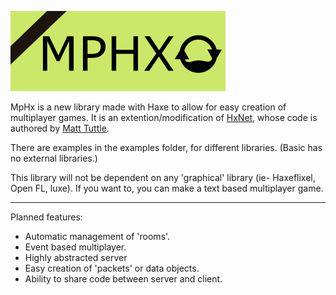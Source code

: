 ![#MPHX](Logo.png)

MpHx is a new library made with Haxe to allow for easy creation of multiplayer games. It is an extention/modification of [HxNet](https://github.com/MattTuttle/hxnet), whose code is authored by [Matt Tuttle](https://github.com/MattTuttle). 

There are examples in the examples folder, for different libraries. (Basic has no external libraries.)

This library will not be dependent on any 'graphical' library (ie- Haxeflixel, Open FL, luxe). If you want to, you can make a text based multiplayer game.

--------------

Planned features:

-  Automatic management of 'rooms'.
-  Event based multiplayer.
-  Highly abstracted server
-  Easy creation of 'packets' or data objects.
-  Ability to share code between server and client.
